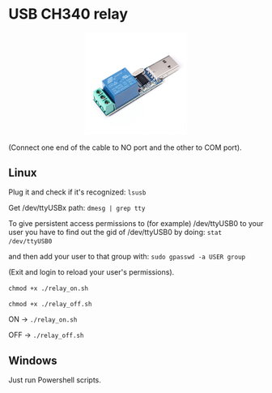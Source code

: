 # USB CH340 relay
<p align="center"><img src="usb_ch340_relay.jpg" width="40%"></p>
(Connect one end of the cable to NO port and the other to COM port).

## Linux
Plug it and check if it's recognized: ```lsusb```

Get /dev/ttyUSBx path: ```dmesg | grep tty```

To give persistent access permissions to (for example) /dev/ttyUSB0 to your user you have to find out the gid of /dev/ttyUSB0 by doing: ```stat /dev/ttyUSB0```

and then add your user to that group with: ```sudo gpasswd -a USER group```

(Exit and login to reload your user's permissions).

```chmod +x ./relay_on.sh```

```chmod +x ./relay_off.sh```

ON -> ```./relay_on.sh```

OFF -> ```./relay_off.sh```


## Windows

Just run Powershell scripts.
